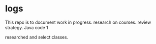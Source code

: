 # logs

This repo is to document work in progress. 
research on courses.
review strategy.
Java code 1

researched and select classes.
